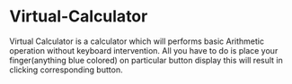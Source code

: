 # Virtual-Calculator
Virtual Calculator is a calculator which will performs basic Arithmetic operation without keyboard intervention. All you have to do is place your finger(anything blue colored) on particular button display this will result in clicking corresponding button.

